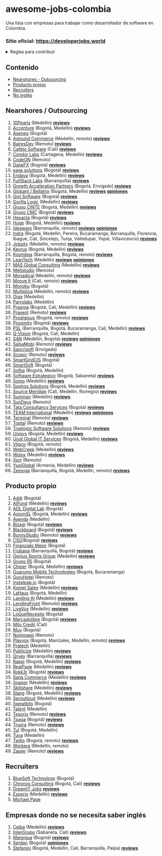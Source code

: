 # awesome-jobs-colombia

Una lista con empresas para trabajar como desarrollador de software en Colombia.

### Sitio oficial: https://developerjobs.world 

<details>
  <summary>Reglas para contribuir</summary>
  
  ## Reglas 
  1. Si la empresa desarrolla principalmente para otras compañías, se debe colocar en categoría "Nearshore" (nearshore para esta lista se puede tomar como sinónimo de "outsourcing" o "agencia")
  2. Sólo agregar empresas con página de Careers o en su defecto con vacantes posteadas regularmente por LinkedIn. Esto se hace con el fin de mantener en este listado empresas que esten contratando regularmente, así se mantendrá vigente por más tiempo y es más útil para los devs que la visiten.
 3. Los PRs se pueden realizar por medio de "patches" o creando nuevas ramas y haciendo merge request.
 4. Si se tienen dudas respecto a algo por agregar/modificar se puede crear un issue. O hacer directamente el cambio + PR; dentro del PR se discutirá la duda. 
     
</details>

## Contenido

- [Nearshores - Outsourcing](#nearshores)
- [Producto propio](#producto-propio)
- [Recruiters](#recruiters)
- [No inglés](#empresas-donde-no-se-necesita-saber-inglés)

## Nearshores / Outsourcing

1. [10Pearls](https://10pearls.com/join-our-team/) (Medellín)
   [**reviews**](https://www.glassdoor.com/Reviews/10pearls-Reviews-E750856.htm)
1. [Accenture](https://www.accenture.com/co-es/careers/jobsearch?jk=&sb=1)
   (Bogotá, Medellín)
   [**reviews**](https://www.glassdoor.com/Reviews/Accenture-Reviews-E4138.htm)
1. [Aseneg](https://www.aseneg.com/ofertas-laborales/) (Bogotá)
1. [Astound Commerce](https://careers.astoundcommerce.com/vacancies/) (Medellín,
   remoto)
   [**reviews**](https://www.glassdoor.com/Reviews/Astound-Commerce-Reviews-E984959.htm)
1. [BairesDev](https://www.bairesdev.com/careers/) (Remoto)
   [**reviews**](https://www.glassdoor.com/Reviews/BairesDev-Reviews-E864485.htm)
1. [Cafeto Software](https://www.linkedin.com/company/cafeto-software/jobs/)
   (Cali)
   [**reviews**](https://www.glassdoor.com/Reviews/Cafeto-Software-SAS-Reviews-E827769.htm)
1. [Condor Labs](https://condorlabs.io/hiring) (Cartagena, Medellín)
   [**reviews**](https://www.glassdoor.com/Reviews/Condor-Labs-Reviews-E3066358.htm)
1. [CodeON](https://codeon.rocks/careers) (Remoto)
1. [DataiFX](https://www.linkedin.com/company/dataifx/jobs/) (Bogotá)
   [**reviews**](https://www.glassdoor.com/Reviews/DataiFX-Reviews-E2900875.htm)
1. [ease solutions](https://www.easesolutions.com/career/) (Bogotá)
   [**reviews**](https://www.glassdoor.com/Overview/Working-at-ease-solutions-Consulting-EI_IE2894352.11,36.htm)
1. [Endava](https://endava.taleo.net/careersection/2/jobsearch.ftl?location1=236105011023&jobfield1=-1)
   (Bogotá, Medellín)
   [**reviews**](https://www.glassdoor.com/Reviews/Endava-Reviews-E233751.htm)
1. [FullStack Labs](https://apply.workable.com/fullstack-labs/) (Barranquilla)
   [**reviews**](https://www.glassdoor.com/Reviews/Fullstack-Labs-Reviews-E1296491.htm)
1. [Growth Acceleration Partners](https://www.growthaccelerationpartners.com/careers/job-listings/)
   (Bogotá, Envigado)
   [**reviews**](https://www.glassdoor.com/Reviews/Growth-Acceleration-Partners-Reviews-E1197144.htm)
1. [Globant / Bellatrix](https://www.globant.com/careers) (Bogotá, Medellín)
   [**reviews**](https://www.glassdoor.com/Reviews/Globant-Reviews-E150678.htm) [**opiniones**](https://github.com/suarezafelipe/awesome-jobs-colombia/wiki/Globant)
1. [Gml Software](https://www.gmlsoftware.com/trabaje-nostros/) (Bogotá) [**reviews**](https://www.glassdoor.com/Reviews/GML-Software-Reviews-E2906216.htm)
1. [Gorilla Logic](https://gorillalogic.secure.force.com/Careers) (Medellín) [**reviews**](https://www.glassdoor.com/Reviews/Gorilla-Logic-Reviews-E484381.htm)
1. [Grupo CINTE](https://grupocinte.com/vacantes/) (Bogotá, Medellín) [**reviews**](https://www.glassdoor.com/Reviews/CINTE-Group-Reviews-E811244.htm)
1. [Grupo CMC](https://www.grupocmc.co/trabaja-con-nosotros/) (Bogotá) [**reviews**](https://www.glassdoor.com/Reviews/Grupo-CMC-Reviews-E822259.htm)
1. [Hexacta](https://careers.hexacta.com/busquedas/) (Bogotá) [**reviews**](https://www.glassdoor.com/Reviews/Hexacta-Reviews-E329105.htm)
1. [Huge](https://www.hugeinc.com/careers/jobs) (Bogotá, Medellín) [**reviews**](https://www.glassdoor.com/Reviews/Huge-Reviews-E139928.htm)
1. [Ideaware](https://ideaware.co/careers/) (Barranquilla, remoto) [**reviews**](https://www.glassdoor.com/Reviews/Ideaware-Reviews-E2356847.htm)
   [**opiniones**](https://github.com/suarezafelipe/awesome-jobs-colombia/wiki/Ideaware)
1. [Indra](https://www.indracompany.com/es/trabajar-indra-2) (Bogotá, Medellín,
   Pereira, Bucaramanga, Barranquilla, Florencia, Ibagué, Cali, Sincelejo,
   Tunja, Valledupar, Yopal, Villavicencio) [**reviews**](https://www.glassdoor.com/Reviews/Indra-Reviews-E9757.htm)
1. [Jobsity](https://www.jobsity.com/careers) (Medellín, remoto) [**reviews**](https://www.glassdoor.com/Reviews/Jobsity-Reviews-E806603.htm)
1. [Keyrus](https://www.keyrus.com/en/job-offers-and-internships/) (Bogotá,
   Medellín) [**reviews**](https://www.glassdoor.com/Reviews/Keyrus-Reviews-E158808.htm)
1. [Koombea](https://www.koombea.com/careers/#positions-list)
   (Barranquilla, Bogotá, remoto) [**reviews**](https://www.glassdoor.com/Reviews/Koombea-Reviews-E405426.htm)
1. [LeanTech](https://lssdevelopment.typeform.com/to/Gea9dt) (Medellín)
   [**reviews**](https://www.glassdoor.com/Reviews/Lean-Tech-IO-Reviews-E3683449.htm) [**opiniones**](https://github.com/suarezafelipe/awesome-jobs-colombia/wiki/Lean-Teach)
1. [MAS Global Consulting](https://masglobalconsulting.applytojob.com/) (Medellín) [**reviews**](https://www.glassdoor.com/Reviews/MAS-Global-Consulting-Reviews-E1346822.htm)
1. [Meltstudio](https://www.meltstudio.co/jobs) (Remoto)
1. [Monadical](https://nick764452.typeform.com/to/foY2K2) (Medellín, remoto) [**reviews**](https://www.glassdoor.com/Reviews/Monadical-Reviews-E2259350.htm)
1. [Moove It](https://moove-it.com/careers) (Cali, remoto) [**reviews**](https://www.glassdoor.com/Reviews/Moove-it-Reviews-E1372903.htm)
1. [Monoku](https://monoku.recruiterbox.com/) (Bogotá)
1. [Multiplica](https://www.multiplica.com/trabaja-con-nosotros/)
   (Medellín, remoto) [**reviews**](https://www.glassdoor.com/Reviews/Multiplica-Reviews-E656036.htm)
1. [Oiga](https://oiga.com/careers) (Medellín)
1. [Parrolabs](https://www.parrolabs.com/careers/) (Medellín)
1. [Pragma](https://www.pragma.com.co/trabaja-con-nosotros) (Bogotá, Cali,
   Medellín) [**reviews**](https://www.glassdoor.com/Reviews/Pragma-Reviews-E1361003.htm)
1. [Praxent](https://praxent.com/careers) (Remoto) [**reviews**](https://www.glassdoor.com/Reviews/Praxent-Reviews-E909308.htm)
1. [Prodigious](https://by.prodigious.com/careers/open-positions) (Bogotá, remoto) [**reviews**](https://www.glassdoor.com/Reviews/Prodigious-Reviews-E947431.htm)
1. [Proximity](https://www.proximity.com.co/equipo-unete) (Bogotá) [**reviews**](https://www.glassdoor.com/Reviews/Proximity-Reviews-E27435.htm)
1. [PSL](https://www.pslcorp.com/careers/) (Barranquilla, Bogotá, Bucaramanga,
   Cali, Medellín) [**reviews**](https://www.glassdoor.com/Reviews/PSL-Colombia-Reviews-E767260.htm)
1. [Q-Vision](https://qvisiontechnologies.com/unete/) (Bogotá, Cali, Medellín)
1. [S4N](https://jobs.lever.co/s4n) (Medellín, Bogotá) [**reviews**](https://www.glassdoor.com/Reviews/S4N-Reviews-E712963.htm) [**opiniones**](https://github.com/suarezafelipe/awesome-jobs-colombia/wiki/S4N)
1. [SalsaMobi](https://salsamobi.com/careers/) (Remoto) [**reviews**](https://www.glassdoor.com/Reviews/SalsaMobi-Reviews-E1044322.htm)
1. [Sancrisoft](https://www.sancrisoft.com/careers) (Envigado)
1. [Scopic](https://scopicsoftware.com/careers/) (Remoto) [**reviews**](https://www.glassdoor.com/Reviews/Scopic-Software-Reviews-E1040470.htm)
1. [SmartGridCIS](http://smartgridcis.com/about/careers/) (Bogotá)
1. [SmartSoft](https://www.linkedin.com/company/smartsoft-colombia/jobs/)
   (Bogotá)
1. [Sofka](https://www.sofka.com.co/es/careers/) (Bogotá,
   Medellín)
1. [Software Estrategico](https://softwareestrategico.com/sefeliz/#trabaja_con_nosotros)
   (Bogotá, Sabaneta) [**reviews**](https://www.glassdoor.com/Reviews/Software-Estrat%C3%A9gico-Reviews-E2319248.htm)
1. [Somo](https://www.somoglobal.com/jobs/open) (Medellín) [**reviews**](https://www.glassdoor.com/Reviews/Somo-Reviews-E576623.htm)
1. [Sophos Solutions](https://sophossolutions.com/trabaja-con-nosotros/)
   (Bogotá, Medellín) [**reviews**](https://www.glassdoor.com/Reviews/Sophos-Solutions-Reviews-E3704365.htm)
1. [Source Meridian](https://www.sourcemeridian.com/work-with-us-2/) (Cali, Medellín,
   Rionegro) [**reviews**](https://www.glassdoor.com/Reviews/Source-Meridian-Reviews-E3219793.htm)
1. [Summan](https://www.summan.com/trabaja-con-nosotros/) (Medellín) [**reviews**](https://www.glassdoor.com/Reviews/Summan-Reviews-E3695946.htm)
1. [SunDevs](https://www.sundevs.com/careers) (Remoto)
1. [Tata Consultancy Services](https://ibegin.tcs.com/iBegin/jobs/search) (Bogotá) [**reviews**](https://www.glassdoor.com/Reviews/Tata-Consultancy-Services-Reviews-E13461.htm)
1. [TEAM International](https://www.teaminternational.com/careers/) (Medellín) [**reviews**](https://www.glassdoor.com/Reviews/Team-International-Reviews-E610892.htm) [**opiniones**](https://github.com/suarezafelipe/awesome-jobs-colombia/wiki/Team-International)
1. [Terminal](https://terminal.io/openings?location=remote-colombia) (Remoto) [**reviews**](https://www.glassdoor.com/Reviews/Terminal-Reviews-E1591782.htm)
1. [Toptal](https://www.toptal.com/careers#positions) (Remoto) [**reviews**](https://www.glassdoor.com/Reviews/Toptal-Reviews-E882070.htm)
1. [Truelogic Software Solutions](https://boards.greenhouse.io/truelogic) (Remoto) [**reviews**](https://www.glassdoor.com/Reviews/Truelogic-Software-Solutions-Reviews-E1360977.htm)
1. [Unisys](https://unisys.wd5.myworkdayjobs.com/External/2/refreshFacet/318c8bb6f553100021d223d9780d30be)
   (Bogotá, Medellín) [**reviews**](https://www.glassdoor.com/Reviews/Unisys-Reviews-E692.htm)
1. [Uruit Global IT Services](https://uruit.com/careers) (Bogotá, Medellín) [**reviews**](https://www.glassdoor.com/Reviews/Uruit-Global-IT-Services-Reviews-E951407.htm)
1. [Vlipco](https://www.vlipco.com/careers) (Bogotá, remoto)
1. [WebCreek](https://webcreek.com/en/careers/) (Medellín) [**reviews**](https://www.glassdoor.com/Reviews/Webcreek-Reviews-E1598163.htm)
1. [Wolox](https://wolox.recruitee.com/) (Medellín) [**reviews**](https://www.glassdoor.com/Reviews/Wolox-Reviews-E923267.htm)
1. [Xprt](https://www.xprt.io/careers) (Remoto)
1. [YuxiGlobal](https://www.yuxiglobal.com/careers) (Armenia, Medellín) [**reviews**](https://www.glassdoor.com/Reviews/Yuxi-Global-Reviews-E2116706.htm)
1. [Zemoga](https://www.zemoga.com/jobs) (Barranquilla, Bogotá, Medellín,
   remoto) [**reviews**](https://www.glassdoor.com/Reviews/Zemoga-Reviews-E487302.htm)

## Producto propio

1. [Addi](https://jobs.lever.co/addi) (Bogotá)
1. [AIFund](https://aifund.ai/careers/) (Medellín) [**reviews**](https://www.glassdoor.com/Reviews/AI-Fund-Reviews-E2857325.htm)
1. [ADL Digital Lab](https://www.linkedin.com/company/adldigitallab/)
   (Bogotá)
1. [AxiomSL](https://apply.workable.com/axiomsl/) (Bogotá, Medellín) [**reviews**](https://www.glassdoor.com/Reviews/Axiom-Software-Laboratories-Reviews-E442585.htm)
1. [Ayenda](https://docs.google.com/document/d/1MVGBaQpBptSI8dTQecPg9qS1z8bLMzWAfMerz4ViTf0/edit) (Medellín)
1. [Bizagi](https://apply.workable.com/bizagi/) (Bogotá) [**reviews**](https://www.glassdoor.com/Reviews/Bizagi-Reviews-E502561.htm)
1. [Blackboard](https://careers.blackboard.com/careers) (Bogotá) [**reviews**](https://www.glassdoor.com/Reviews/Blackboard-Reviews-E11113.htm)
1. [BunnyStudio](https://weare.bunnystudio.com/careers/) (Remoto) [**reviews**](https://www.glassdoor.com/Reviews/Bunny-Studio-Reviews-E2135659.htm)
1. [CSG](https://careers.csgi.com/search-results?qcountry=Colombia)(Bogotá) [**reviews**](https://www.glassdoor.com/Reviews/CSG-Reviews-E6106.htm)
1. [Financialo Mejor](https://www.linkedin.com/company/financialo-mejor/jobs/)
   (Bogotá)
1. [Frubana](https://jobs.lever.co/frubana?) (Barranquilla, Bogotá) [**reviews**](https://www.glassdoor.com/Reviews/Frubana-Reviews-E2462202.htm)
1. [Genius Sports Group](https://boards.greenhouse.io/geniussports) (Medellín) [**reviews**](https://www.glassdoor.com/Reviews/Genius-Sports-Group-Reviews-E769838.htm)
1. [Grupo R5](https://www.grupor5.com/nosotros) (Bogotá)
1. [Chiper](https://chiper.bamboohr.com/jobs/) (Bogotá, Medellín) [**reviews**](https://www.glassdoor.com/Reviews/Chiper-Reviews-E3693418.htm)
1. [Guarumo Mobile Technologies](https://www.linkedin.com/company/guarumo/jobs/)
   (Bogotá, Bucaramanga)
1. [GuruHotel](https://guruhotel.com/en/trabaja-con-nosotros/#contact-form)
   (Remoto)
1. [Instaleap.io](https://instaleap.io/careers) (Bogotá)
1. [Komet Sales](https://www.kometsales.com/pages/careers) (Medellín) [**reviews**](https://www.glassdoor.com/Reviews/Komet-Sales-Reviews-E3212905.htm)
1. [LaHaus](https://apply.workable.com/lahaus/) (Bogotá, Medellín)
1. [Landing AI](https://landing.ai/careers/) (Medellín) [**reviews**](https://www.glassdoor.com/Reviews/Landing-AI-Reviews-E2423081.htm)
1. [LendingFront](https://lendingfront.com/contact/) (Remoto) [**reviews**](https://www.glassdoor.com/Reviews/LendingFront-Reviews-E1836642.htm)
1. [LiveVox](https://jobs.jobvite.com/livevox/search?l=CO-MD+-+COL-HQ-Medellin&c=)
   (Medellín) [**reviews**](https://www.glassdoor.com/Reviews/LiveVox-Reviews-E156447.htm)
1. [LoQueNecesito](https://www.linkedin.com/company/loquenecesito-co/jobs/)
   (Bogotá)
1. [Mercadolibre](https://jobs.mercadolibre.com/go/Colombia/7785700/) (Bogotá) [**reviews**](https://www.glassdoor.com/Reviews/Mercado-Libre-Reviews-E42607.htm)
1. [Milo Credit](https://jobs.lever.co/milocredit) (Cali)
1. [Muy](https://home.muy.com.co/trabajaconnosotros) (Bogotá)
1. [Nominapp](https://nominapp.com/vacantes) (Remoto)
1. [Playvox](http://jobs.playvox.com/) (Bogotá, Manizales, Medellín, remoto) [**reviews**](https://www.glassdoor.com/Reviews/Playvox-Reviews-E3719444.htm)
1. [Pratech](https://www.pratechgroup.com/trabaja-en-pratech/) (Medellín)
1. [Publicize](https://publicize.co/careers/) (Medellín) [**reviews**](https://www.glassdoor.com/Reviews/Publicize-Reviews-E1401867.htm)
1. [Qrvey](https://qrvey.com/careers) (Barranquilla) [**reviews**](https://www.glassdoor.com/Reviews/Qrvey-Reviews-E1788288.htm)
1. [Rappi](https://www.rappi.com/jobs/open-positions) (Bogotá, Medellín) [**reviews**](https://www.glassdoor.com/Reviews/Rappi-Reviews-E1275894.htm)
1. [RealPage](https://careers-realpage.icims.com/jobs/search?ss=1&searchRelation=keyword_all&searchCompany=1145)
   (Medellín) [**reviews**](https://www.glassdoor.com/Reviews/RealPage-Reviews-E104221.htm)
1. [Rokk3r](https://apply.workable.com/rokk3r/) (Bogotá) [**reviews**](https://www.glassdoor.com/Reviews/Rokk3r-Reviews-E348643.htm)
1. [Sana Commerce](https://www.sana-commerce.com/jobs/) (Medellín) [**reviews**](https://www.glassdoor.com/Reviews/Sana-Commerce-Reviews-E1309322.htm)
1. [Snappr](https://www.snappr.com/careers) (Medellín) [**reviews**](https://www.glassdoor.com/Reviews/Snappr-Reviews-E1872089.htm)
1. [Skillshare](https://jobs.lever.co/skillshare) (Medellín) [**reviews**](https://www.glassdoor.com/Reviews/Skillshare-Reviews-E823538.htm)
1. [Slang](https://www.linkedin.com/company/slanghq/jobs/) (Bogotá, Medellín) [**reviews**](https://www.glassdoor.com/Reviews/Slang-Reviews-E2113573.htm)
1. [Sproutloud](https://sproutloud.applytojob.com/apply) (Medellín) [**reviews**](https://www.glassdoor.com/Reviews/SproutLoud-Media-Networks-Reviews-E284138.htm)
1. [Sweatbits](https://sweatbits.co/platform/work_with_us) (Bogotá)
1. [Talent](https://www.talent.com/careers) (Medellín)
1. [Tesorio](https://jobs.lever.co/tesorio/) (Remoto) [**reviews**](https://www.glassdoor.com/Overview/Working-at-Tesorio-EI_IE2276169.11,18.htm)
1. [Tpaga](https://www.linkedin.com/company/tpaga/) (Bogotá) [**reviews**](https://www.glassdoor.com/Reviews/Tpaga-Reviews-E2457241.htm)
1. [Truora](https://jobs.lever.co/truora) (Remoto) [**reviews**](https://www.glassdoor.com/Overview/Working-at-Truora-EI_IE3396961.11,17.htm)
1. [Tul](https://blog.tul.com.co/jobs/) (Bogotá, Medellín)
1. [Tuya](https://www.linkedin.com/company/tuya-s-a/) (Medellín)
1. [Twilio](https://www.twilio.com/company/jobs#open-positions) (Bogotá, remoto) [**reviews**](https://www.glassdoor.com/Reviews/Twilio-Reviews-E410790.htm)
1. [Workera](https://workera.ai/careers) (Medellín, remoto)
1. [Zapier](https://zapier.com/jobs/#job-openings) (Remoto) [**reviews**](https://www.glassdoor.com/Reviews/Zapier-Reviews-E1196705.htm)

## Recruiters

1. [BlueSoft Technology](https://www.linkedin.com/company/bluesofttechology/?viewAsMember=true)
   (Bogotá)
1. [Chronos Consulting](https://www.chronosconsulting.com/job-offers/colombia/)
   (Bogotá, Cali) [**reviews**](https://www.glassdoor.com/Reviews/Chronos-Consulting-Reviews-E643850.htm)
1. [DreamIT Jobs](https://dreamitjobs.net/) [**reviews**](https://dreamitjobs.net/jobs/)
1. [Experis](http://www.experis.co/wps/portal/experis/co/inicio) (Medellín) [**reviews**](https://www.glassdoor.com/Reviews/Experis-Reviews-E608019.htm)
1. [Michael Page](https://www.michaelpage.com.co/job-search)

## Empresas donde no se necesita saber inglés

1. [Ceiba](https://www.ceiba.com.co/es/views/vacantes/vacantes.php)
   (Medellín) [**reviews**](https://www.glassdoor.com/Reviews/Ceiba-Software-Reviews-E773472.htm)
1. [InterGrupo](https://intergrupo.com/vacantes/) (Sabaneta, Cali) [**reviews**](https://www.glassdoor.com/Reviews/Intergrupo-Reviews-E389399.htm)
1. [Mareigua](https://www.mareigua.co/es/ofertas-laborales/) (Bogotá) [**reviews**](https://www.glassdoor.com/Reviews/Mareigua-Reviews-E873778.htm)
1. [Serdan](http://ofertaslaborales.serdan.com.co/?O=Index.Ofertas) (Bogotá)
   [**opiniones**](https://github.com/suarezafelipe/awesome-jobs-colombia/wiki/Serdan)
1. [Stefanini](https://jobs.kenoby.com/stefanini-colombia) (Bogotá, Medellin,
   Cali, Barranquilla, Paipa) [**reviews**](https://www.glassdoor.com/Reviews/Stefanini-Reviews-E716148.htm)
